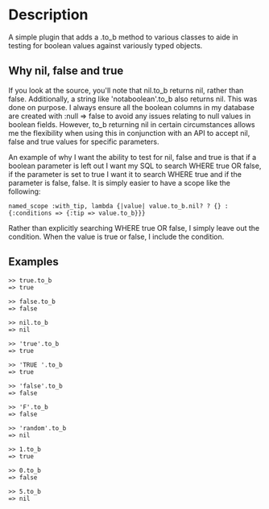 Description
===========

A simple plugin that adds a .to_b method to various classes to aide in testing 
for boolean values against variously typed objects.

Why nil, false and true
-----------------------

If you look at the source, you'll note that nil.to_b returns nil, rather than 
false. Additionally, a string like 'notaboolean'.to_b also returns nil. This 
was done on purpose. I always ensure all the boolean columns in my database 
are created with :null => false to avoid any issues relating to null values 
in boolean fields. However, to_b returning nil in certain circumstances allows 
me the flexibility when using this in conjunction with an API to accept nil, 
false and true values for specific parameters.

An example of why I want the ability to test for nil, false and true is that 
if a boolean parameter is left out I want my SQL to search WHERE true OR false, 
if the parameter is set to true I want it to search WHERE true and if the parameter 
is false, false. It is simply easier to have a scope like the following:

    named_scope :with_tip, lambda {|value| value.to_b.nil? ? {} : {:conditions => {:tip => value.to_b}}}

Rather than explicitly searching WHERE true OR false, I simply leave out the 
condition. When the value is true or false, I include the condition.

Examples
--------

    >> true.to_b
    => true
    
    >> false.to_b
    => false
    
    >> nil.to_b
    => nil
    
    >> 'true'.to_b
    => true
    
    >> 'TRUE '.to_b
    => true
    
    >> 'false'.to_b
    => false
    
    >> 'F'.to_b
    => false
    
    >> 'random'.to_b
    => nil
    
    >> 1.to_b
    => true
    
    >> 0.to_b
    => false
    
    >> 5.to_b
    => nil